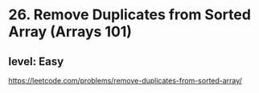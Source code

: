 # 26. Remove Duplicates from Sorted Array (Arrays 101)
## level: Easy

https://leetcode.com/problems/remove-duplicates-from-sorted-array/
